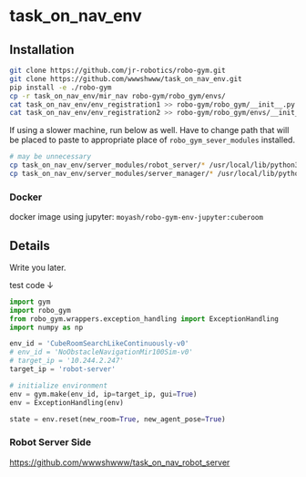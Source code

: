 # task_on_nav_env

## Installation

```bash
git clone https://github.com/jr-robotics/robo-gym.git
git clone https://github.com/wwwshwww/task_on_nav_env.git
pip install -e ./robo-gym
cp -r task_on_nav_env/mir_nav robo-gym/robo_gym/envs/
cat task_on_nav_env/env_registration1 >> robo-gym/robo_gym/__init__.py
cat task_on_nav_env/env_registration2 >> robo-gym/robo_gym/envs/__init__.py
```

If using a slower machine, run below as well.
Have to change path that will be placed to paste to appropriate place of `robo_gym_sever_modules` installed.

```bash
# may be unnecessary
cp task_on_nav_env/server_modules/robot_server/* /usr/local/lib/python3.6/dist-packages/robo_gym_server_modules/robot_server/
cp task_on_nav_env/server_modules/server_manager/* /usr/local/lib/python3.6/dist-packages/robo_gym_server_modules/server_manager/
```

### Docker

docker image using jupyter: `moyash/robo-gym-env-jupyter:cuberoom`

## Details

Write you later.

test code ↓

```python
import gym
import robo_gym
from robo_gym.wrappers.exception_handling import ExceptionHandling
import numpy as np

env_id = 'CubeRoomSearchLikeContinuously-v0'
# env_id = 'NoObstacleNavigationMir100Sim-v0'
# target_ip = '10.244.2.247'
target_ip = 'robot-server'

# initialize environment
env = gym.make(env_id, ip=target_ip, gui=True)
env = ExceptionHandling(env)

state = env.reset(new_room=True, new_agent_pose=True)
```

### Robot Server Side

https://github.com/wwwshwww/task_on_nav_robot_server